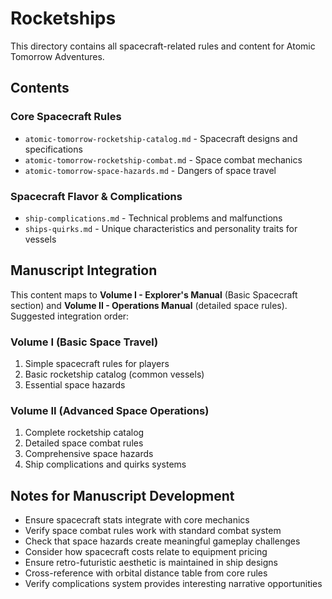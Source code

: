 # Rocketships

This directory contains all spacecraft-related rules and content for Atomic Tomorrow Adventures.

## Contents

### Core Spacecraft Rules
- `atomic-tomorrow-rocketship-catalog.md` - Spacecraft designs and specifications
- `atomic-tomorrow-rocketship-combat.md` - Space combat mechanics
- `atomic-tomorrow-space-hazards.md` - Dangers of space travel

### Spacecraft Flavor & Complications
- `ship-complications.md` - Technical problems and malfunctions
- `ships-quirks.md` - Unique characteristics and personality traits for vessels

## Manuscript Integration

This content maps to **Volume I - Explorer's Manual** (Basic Spacecraft section) and **Volume II - Operations Manual** (detailed space rules). Suggested integration order:

### Volume I (Basic Space Travel)
1. Simple spacecraft rules for players
2. Basic rocketship catalog (common vessels)
3. Essential space hazards

### Volume II (Advanced Space Operations)
1. Complete rocketship catalog
2. Detailed space combat rules
3. Comprehensive space hazards
4. Ship complications and quirks systems

## Notes for Manuscript Development

- Ensure spacecraft stats integrate with core mechanics
- Verify space combat rules work with standard combat system
- Check that space hazards create meaningful gameplay challenges
- Consider how spacecraft costs relate to equipment pricing
- Ensure retro-futuristic aesthetic is maintained in ship designs
- Cross-reference with orbital distance table from core rules
- Verify complications system provides interesting narrative opportunities